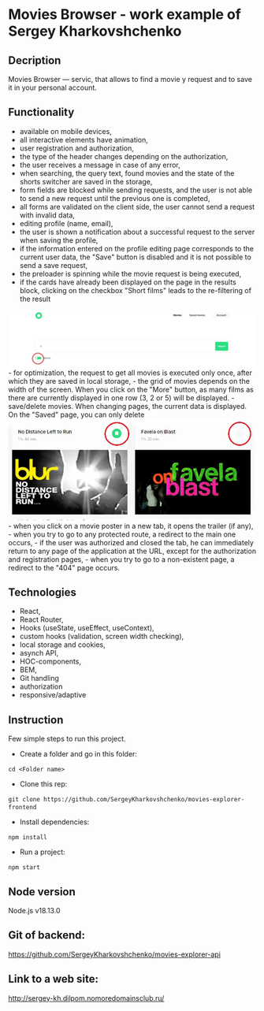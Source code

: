 # Movies Browser - work example of Sergey Kharkovshchenko

## Decription

Movies Browser — servic, that allows to find a movie y request and to save it in your personal account.

## Functionality

- available on mobile devices,
- all interactive elements have animation,
- user registration and authorization,
- the type of the header changes depending on the authorization,
- the user receives a message in case of any error,
- when searching, the query text, found movies and the state of the shorts switcher are saved in the storage,
- form fields are blocked while sending requests, and the user is not able to send a new request until the previous one is completed,
- all forms are validated on the client side, the user cannot send a request with invalid data,
- editing profile (name, email),
- the user is shown a notification about a successful request to the server when saving the profile,
- if the information entered on the profile editing page corresponds to the current user data, the "Save" button is disabled and it is not possible to send a save request,
- the preloader is spinning while the movie request is being executed,
- if the cards have already been displayed on the page in the results block, clicking on the checkbox "Short films" leads to the re-filtering of the result
<img src="./src/images/filter.jpg">
- for optimization, the request to get all movies is executed only once, after which they are saved in local storage,
- the grid of movies depends on the width of the screen. When you click on the "More" button, as many films as there are currently displayed in one row (3, 2 or 5) will be displayed.
- save/delete movies. When changing pages, the current data is displayed. On the "Saved" page, you can only delete
<img src="./src/images/save.jpg">
- when you click on a movie poster in a new tab, it opens the trailer (if any),
- when you try to go to any protected route, a redirect to the main one occurs,
- if the user was authorized and closed the tab, he can immediately return to any page of the application at the URL, except for the authorization and registration pages,
- when you try to go to a non-existent page, a redirect to the "404" page occurs.

## Technologies

- React,
- React Router,
- Hooks (useState, useEffect, useContext),
- custom hooks (validation, screen width checking),
- local storage and cookies,
- asynch API,
- HOC-components,
- BEM,
- Git handling
- authorization
-  responsive/adaptive

## Instruction

Few simple steps to run this project.

- Create a folder and go in this folder:

```
cd <Folder name>
```

- Clone this rep:

```
git clone https://github.com/SergeyKharkovshchenko/movies-explorer-frontend
```

- Install dependencies:

```
npm install
```

- Run a project:

```
npm start
```

## Node version

Node.js v18.13.0

## Git of backend:
https://github.com/SergeyKharkovshchenko/movies-explorer-api


## Link to a web site:
http://sergey-kh.dilpom.nomoredomainsclub.ru/


